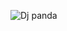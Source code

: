 ![Dj panda](https://cdn.dribbble.com/users/3180726/screenshots/10630538/shot-cropped-1583487560846.png)
